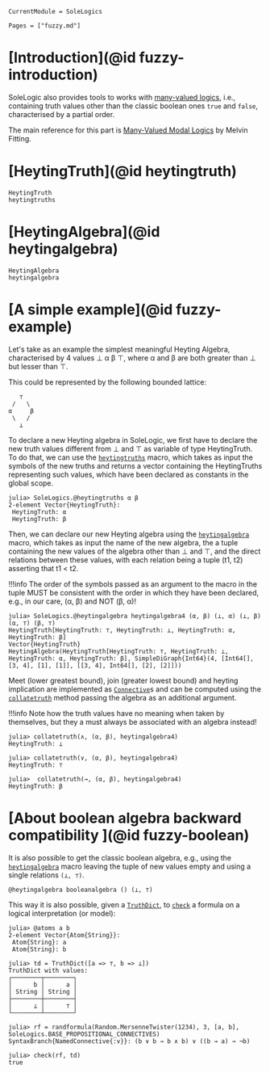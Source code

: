 ```@meta
CurrentModule = SoleLogics
```

```@contents
Pages = ["fuzzy.md"]
```

# [Introduction](@id fuzzy-introduction)
SoleLogic also provides tools to works with [many-valued logics](https://en.wikipedia.org/wiki/Many-valued_logic), i.e., containing truth values other than the classic boolean ones `true` and `false`, characterised by a partial order.

The main reference for this part is [Many-Valued Modal Logics](https://melvinfitting.org/bookspapers/pdf/papers/ManyValMod.pdf) by Melvin Fitting.

# [HeytingTruth](@id heytingtruth)
```@docs
HeytingTruth
heytingtruths
```

# [HeytingAlgebra](@id heytingalgebra)
```@docs
HeytingAlgebra
heytingalgebra
```

# [A simple example](@id fuzzy-example)

Let's take as an example the simplest meaningful Heyting Algebra, characterised by 4 values ⊥ α β ⊤, where α and β are both greater than ⊥ but lesser than ⊤.

This could be represented by the following bounded lattice:

```
   ⊤
 /   \
α     β
 \   /
   ⊥
```

To declare a new Heyting algebra in SoleLogic,  we first have to declare the new truth values different from ⊥ and ⊤ as variable of type HeytingTruth. To do that, we can use the [`heytingtruths`](@ref) macro, which takes as input the symbols of the new truths and returns a vector containing the HeytingTruths representing such values, which have been declared as constants in the global scope.

```julia-repl
julia> SoleLogics.@heytingtruths α β
2-element Vector{HeytingTruth}:
 HeytingTruth: α
 HeytingTruth: β
```

Then, we can declare our new Heyting algebra using the [`heytingalgebra`](@ref) macro, which takes as input the name of the new algebra, the a tuple containing the new values of the algebra other than ⊥ and ⊤, and the direct relations between these values, with each relation being a tuple (t1, t2) asserting that t1 < t2.

!!!info
    The order of the symbols passed as an argument to the macro in the tuple MUST be consistent with the order in which they have been declared, e.g., in our care, (α, β) and NOT (β, α)!

```julia-repl
julia> SoleLogics.@heytingalgebra heytingalgebra4 (α, β) (⊥, α) (⊥, β) (α, ⊤) (β, ⊤)
HeytingTruth[HeytingTruth: ⊤, HeytingTruth: ⊥, HeytingTruth: α, HeytingTruth: β]
Vector{HeytingTruth}
HeytingAlgebra(HeytingTruth[HeytingTruth: ⊤, HeytingTruth: ⊥, HeytingTruth: α, HeytingTruth: β], SimpleDiGraph{Int64}(4, [Int64[], [3, 4], [1], [1]], [[3, 4], Int64[], [2], [2]]))
```

Meet (lower greatest bound), join (greater lowest bound) and heyting implication are implemented as [`Connective`](@ref)s and can be computed using the [`collatetruth`](@ref) method passing the algebra as an additional argument.

!!!info
    Note how the truth values have no meaning when taken by themselves, but they a must always be associated with an algebra instead!

```julia-repl
julia> collatetruth(∧, (α, β), heytingalgebra4)
HeytingTruth: ⊥

julia> collatetruth(∨, (α, β), heytingalgebra4)
HeytingTruth: ⊤

julia>  collatetruth(→, (α, β), heytingalgebra4)
HeytingTruth: β
```

# [About boolean algebra backward compatibility ](@id fuzzy-boolean)

It is also possible to get the classic boolean algebra, e.g., using the [`heytingalgebra`](@ref) macro leaving the tuple of new values empty and using a single relations `(⊥, ⊤)`.

```julia-repl
@heytingalgebra booleanalgebra () (⊥, ⊤)
```

This way it is also possible, given a [`TruthDict`](@ref), to [`check`](@ref) a formula on a logical interpretation (or model):

```julia-repl
julia> @atoms a b
2-element Vector{Atom{String}}:
 Atom{String}: a
 Atom{String}: b

julia> td = TruthDict([a => ⊤, b => ⊥])
TruthDict with values:
┌────────┬────────┐
│      b │      a │
│ String │ String │
├────────┼────────┤
│      ⊥ │      ⊤ │
└────────┴────────┘

julia> rf = randformula(Random.MersenneTwister(1234), 3, [a, b], SoleLogics.BASE_PROPOSITIONAL_CONNECTIVES)
SyntaxBranch{NamedConnective{:∨}}: (b ∨ b → b ∧ b) ∨ ((b → a) → ¬b)

julia> check(rf, td)
true
```
